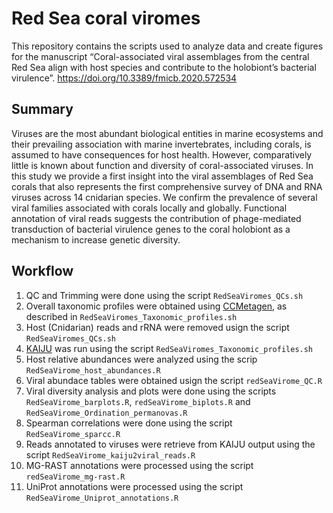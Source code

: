 # Red Sea coral viromes

This repository contains the scripts used to analyze data and create figures for the manuscript “Coral-associated viral assemblages from the central Red Sea align with host species and contribute to the holobiont’s bacterial virulence”.  https://doi.org/10.3389/fmicb.2020.572534

## Summary
Viruses are the most abundant biological entities in marine ecosystems and their prevailing association with marine invertebrates, including corals, is assumed to have consequences for host health. However, comparatively little is known about function and diversity of coral-associated viruses. In this study we provide a first insight into the viral assemblages of Red Sea corals that also represents the first comprehensive survey of DNA and RNA viruses across 14 cnidarian species. We confirm the prevalence of several viral families associated with corals locally and globally. Functional annotation of viral reads suggests the contribution of phage-mediated transduction of bacterial virulence genes to the coral holobiont as a mechanism to increase genetic diversity.

## Workflow

1. QC and Trimming were done using the script `RedSeaViromes_QCs.sh`
2. Overall taxonomic profiles were obtained using [CCMetagen](https://github.com/vrmarcelino/CCMetagen), as described in `RedSeaViromes_Taxonomic_profiles.sh`
3. Host (Cnidarian) reads and rRNA were removed usign the script `RedSeaViromes_QCs.sh`
4. [KAIJU](https://github.com/bioinformatics-centre/kaiju) was run using the script `RedSeaViromes_Taxonomic_profiles.sh`
5. Host relative abundances were analyzed using the scrip `RedSeaVirome_host_abundances.R`
6. Viral abundace tables were obtained usign the script `redSeaVirome_QC.R`
7. Viral diversity analysis and plots were done using the scripts `RedSeaVirome_barplots.R`, `redSeaVirome_biplots.R` and `RedSeaVirome_Ordination_permanovas.R`
8. Spearman correlations were done using the script `RedSeaVirome_sparcc.R`
9. Reads annotated to viruses were retrieve from KAIJU output using the script `RedSeaVirome_kaiju2viral_reads.R`
10. MG-RAST annotations were processed using the script `redSeaVirome_mg-rast.R`
11. UniProt annotations were processed using the script `RedSeaVirome_Uniprot_annotations.R`
